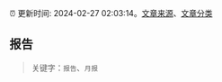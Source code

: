 :alarm_clock: 更新时间: 2024-02-27 02:03:14。[文章来源](/README.md)、[文章分类](/TAGS.md)

## 报告


> 关键字：`报告`、`月报`




